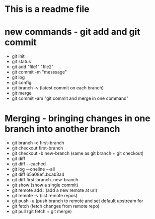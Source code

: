 # This is a readme file

# new commands - git add and git commit

- git init
- git status
- git add "file1" "file2"
- git commit -m "messsage"
- git log
- git config
- git branch -v (latest commit on each branch)
- git merge
- git commit -am "git commit and merge in one command"
# Merging - bringing changes in one branch into another branch
- git branch -c first-branch
- git checkout first-branch
- git checkout -b new-branch (same as git branch + git checkout)
- git diff
- git diff --cached
- git log --oneline --all
- git diff 65a08ef..bcab3a4
- git diff first-branch..new-branch
- git show (show a single commit)
- git remote add <remote> <url>: (add a new remote at url) 
- git remote -v (list remote repos)
- git push -u <remote> <branch> (push branch to remote and set default upstream for <branch>
- git fetch (fetch changes from remote repo)
- git pull (git fetch + git merge)
